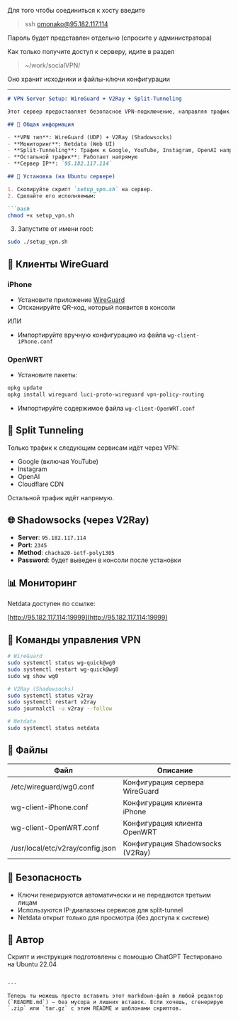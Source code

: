 Для того чтобы соединиться к хосту введите 

> ssh omonako@95.182.117.114

Пароль будет представлен отдельно (спросите у администратора)


Как только получите доступ к серверу, идите в раздел

> ~/work/socialVPN/


Оно хранит исходники и файлы-ключи конфигурации 


---

````markdown
# VPN Server Setup: WireGuard + V2Ray + Split-Tunneling

Этот сервер предоставляет безопасное VPN-подключение, направляя трафик только к нужным сервисам через туннель. Остальной интернет работает напрямую, без нагрузки на VPN.

## 📌 Общая информация

- **VPN тип**: WireGuard (UDP) + V2Ray (Shadowsocks)
- **Мониторинг**: Netdata (Web UI)
- **Split-Tunneling**: Трафик к Google, YouTube, Instagram, OpenAI направляется через VPN
- **Остальной трафик**: Работает напрямую
- **Сервер IP**: `95.182.117.114`

## 🔧 Установка (на Ubuntu сервере)

1. Скопируйте скрипт `setup_vpn.sh` на сервер.
2. Сделайте его исполняемым:

```bash
chmod +x setup_vpn.sh
````

3. Запустите от имени root:

```bash
sudo ./setup_vpn.sh
```

## 📱 Клиенты WireGuard

### iPhone

* Установите приложение [WireGuard](https://apps.apple.com/us/app/wireguard/id1441195209)
* Отсканируйте QR-код, который появится в консоли

ИЛИ

* Импортируйте вручную конфигурацию из файла `wg-client-iPhone.conf`

### OpenWRT

* Установите пакеты:

```bash
opkg update
opkg install wireguard luci-proto-wireguard vpn-policy-routing
```

* Импортируйте содержимое файла `wg-client-OpenWRT.conf`

## 🧭 Split Tunneling

Только трафик к следующим сервисам идёт через VPN:

* Google (включая YouTube)
* Instagram
* OpenAI
* Cloudflare CDN

Остальной трафик идёт напрямую.

## 🌐 Shadowsocks (через V2Ray)

* **Server**: `95.182.117.114`
* **Port**: `2345`
* **Method**: `chacha20-ietf-poly1305`
* **Password**: будет выведен в консоли после установки

## 📊 Мониторинг

Netdata доступен по ссылке:

[http://95.182.117.114:19999](http://95.182.117.114:19999)

## 🔄 Команды управления VPN

```bash
# WireGuard
sudo systemctl status wg-quick@wg0
sudo systemctl restart wg-quick@wg0
sudo wg show wg0

# V2Ray (Shadowsocks)
sudo systemctl status v2ray
sudo systemctl restart v2ray
sudo journalctl -u v2ray --follow

# Netdata
sudo systemctl status netdata
```

## 📁 Файлы

| Файл                             | Описание                         |
| -------------------------------- | -------------------------------- |
| /etc/wireguard/wg0.conf          | Конфигурация сервера WireGuard   |
| wg-client-iPhone.conf            | Конфигурация клиента iPhone      |
| wg-client-OpenWRT.conf           | Конфигурация клиента OpenWRT     |
| /usr/local/etc/v2ray/config.json | Конфигурация Shadowsocks (V2Ray) |

## 🔐 Безопасность

* Ключи генерируются автоматически и не передаются третьим лицам
* Используются IP-диапазоны сервисов для split-tunnel
* Netdata открыт только для просмотра (без доступа к системе)

## 🧾 Автор

Скрипт и инструкция подготовлены с помощью ChatGPT
Тестировано на Ubuntu 22.04

```

---

Теперь ты можешь просто вставить этот markdown-файл в любой редактор (`README.md`) — без мусора и лишних вставок. Если хочешь, сгенерирую `.zip` или `tar.gz` с этим README и шаблонами скриптов.
```

